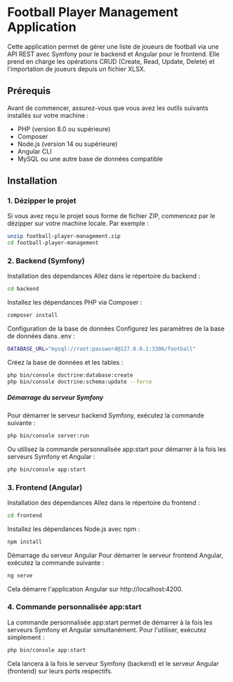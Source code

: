 # Football Player Management Application

Cette application permet de gérer une liste de joueurs de football via une API REST avec Symfony pour le backend et Angular pour le frontend. Elle prend en charge les opérations CRUD (Create, Read, Update, Delete) et l'importation de joueurs depuis un fichier XLSX.

## Prérequis

Avant de commencer, assurez-vous que vous avez les outils suivants installés sur votre machine :

- PHP (version 8.0 ou supérieure)
- Composer
- Node.js (version 14 ou supérieure)
- Angular CLI
- MySQL ou une autre base de données compatible

## Installation

### 1. Dézipper le projet

Si vous avez reçu le projet sous forme de fichier ZIP, commencez par le dézipper sur votre machine locale. Par exemple :

```bash
unzip football-player-management.zip
cd football-player-management
```
### 2. Backend (Symfony)
   Installation des dépendances
   Allez dans le répertoire du backend :

```bash
cd backend
```

Installez les dépendances PHP via Composer :

```bash
composer install
```
Configuration de la base de données
Configurez les paramètres de la base de données dans .env :

```bash
DATABASE_URL="mysql://root:password@127.0.0.1:3306/football"
```

Créez la base de données et les tables :

```bash
php bin/console doctrine:database:create
php bin/console doctrine:schema:update --force
```

##### Démarrage du serveur Symfony
Pour démarrer le serveur backend Symfony, exécutez la commande suivante :

```bash
php bin/console server:run
```

Ou utilisez la commande personnalisée app:start pour démarrer à la fois les serveurs Symfony et Angular :

```bash
php bin/console app:start
```

### 3. Frontend (Angular)
   Installation des dépendances
   Allez dans le répertoire du frontend :

```bash
cd frontend
```

Installez les dépendances Node.js avec npm :

```bash
npm install
```

Démarrage du serveur Angular
Pour démarrer le serveur frontend Angular, exécutez la commande suivante :

```bash
ng serve
```

Cela démarre l'application Angular sur http://localhost:4200.

### 4. Commande personnalisée app:start
   
La commande personnalisée app:start permet de démarrer à la fois les serveurs Symfony et Angular simultanément. Pour l'utiliser, exécutez simplement :

```bash
php bin/console app:start
```

Cela lancera à la fois le serveur Symfony (backend) et le serveur Angular (frontend) sur leurs ports respectifs.
